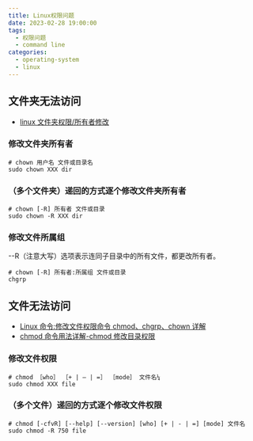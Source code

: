 ```yaml
---
title: Linux权限问题
date: 2023-02-28 19:00:00
tags:
  - 权限问题
  - command line
categories:
  - operating-system
  - linux
---
```


## 文件夹无法访问

- [linux 文件夹权限/所有者修改](https://blog.csdn.net/Tourior/article/details/84784516)

### 修改文件夹所有者

```shell
# chown 用户名 文件或目录名
sudo chown XXX dir
```

### （多个文件夹）递回的方式逐个修改文件夹所有者

```shell
# chown [-R] 所有者 文件或目录
sudo chown -R XXX dir
```

### 修改文件所属组

--R（注意大写）选项表示连同子目录中的所有文件，都更改所有者。

```shell
# chown [-R] 所有者:所属组 文件或目录
chgrp
```

## 文件无法访问

- [Linux 命令:修改文件权限命令 chmod、chgrp、chown 详解](https://www.cnblogs.com/cwwmmv/p/10535175.html)
- [chmod 命令用法详解-chmod 修改目录权限](https://www.cnblogs.com/linuxandy/p/10881918.html)

### 修改文件权限

```shell
# chmod ［who］ ［+ | – | =］ ［mode］ 文件名¼
sudo chmod XXX file
```

### （多个文件）递回的方式逐个修改文件权限

```shell
# chmod [-cfvR] [--help] [--version] [who] [+ | - | =] [mode] 文件名
sudo chmod -R 750 file
```
